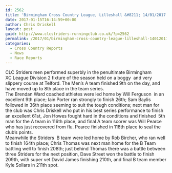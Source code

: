 ```yaml
---
id: 2562
title: 'Birmingham Cross Country League, Lilleshall &#8211; 14/01/2017'
date: 2017-01-15T16:14:59+00:00
author: Chris Driskell
layout: post
guid: http://www.clcstriders-runningclub.co.uk/?p=2562
permalink: /2017/01/birmingham-cross-country-league-lilleshall-14012017/
categories:
  - Cross Country Reports
  - News
  - Race Reports
---
```

CLC Striders men performed superbly in the penultimate Birmingham XC League Division 2 fixture of the season held on a boggy  and very slippery course at Telford. The Men&#8217;s A team finished 9th on the day, and have moved up to 8th place in the team series.  
The Brendan Ward coached athletes were led home by Will Ferguson  in an excellent 9th place; Iain Porter ran strongly to finish 26th; Sam Baylis followed in 36th place seeming to suit the tough conditions; next man for the club was Chris Driskell who put in his best series performance to finish an excellent 61st, Jon Howes fought hard in the conditions and finished  5th man for the A team in 116th place, and final A team scorer was Will Pearce who has just recovered from flu. Pearce finished in 118th place to seal the club&#8217;s points.  
Meanwhile the Striders  B team were led home by Rob Bircher, who ran well to finish 164th place; Chris Thomas was next man home for the B Team battling well to finish 208th; just behind Thomas there was a battle between three Striders for the next position, Dave Street won the battle to finish 209th, with super vet David James finishing 210th, and final B team member Kyle Sollars in 211th spot.